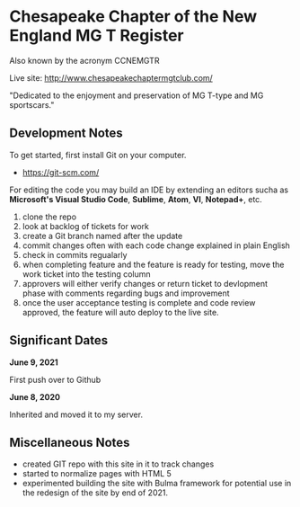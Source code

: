 # Chesapeake Chapter of the New England MG T Register

Also known by the acronym CCNEMGTR

Live site: http://www.chesapeakechaptermgtclub.com/

"Dedicated to the enjoyment and preservation of MG T-type and MG sportscars."

## Development Notes

To get started, first install Git on your computer.

* https://git-scm.com/

For editing the code you may build an IDE by extending an editors sucha as __Microsoft's Visual Studio Code__, __Sublime__, __Atom__, __VI__, __Notepad+__, etc.

1. clone the repo
2. look at backlog of tickets for work
3. create a Git branch named after the update
4. commit changes often with each code change explained in plain English
5. check in commits regualarly
6. when completing feature and the feature is ready for testing, move the work ticket into the testing column
7. approvers will either verify changes or return ticket to devlopment phase with comments regarding bugs and improvement
8. once the user acceptance testing is complete and code review approved, the feature will auto deploy to the live site.

## Significant Dates

**June 9, 2021**

First push over to Github

**June 8, 2020**

Inherited and moved it to my server. 

## Miscellaneous Notes

* created GIT repo with this site in it to track changes
* started to normalize pages with HTML 5
* experimented building the site with Bulma framework for potential use in the redesign of the site by end of 2021.

